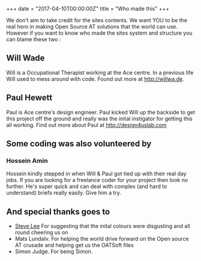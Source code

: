 +++
date = "2017-04-10T00:00:00Z"
title = "Who made this"
+++

We don't aim to take credit for the sites contents. We want YOU to be the real hero in making Open Source AT solutions that the world can use. However if you want to know who made the sites system and structure you can blame these two <!--more-->:

## Will Wade

Will is a Occupational Therapist working at the Ace centre. In a previous life Will used to mess around with code. Found out more at http://willwa.de. 

## Paul Hewett 

Paul is Ace centre's design engineer. Paul kicked Will up the backside to get this project off the ground and really was the inital instigator for getting this all working. Find out more about Paul at http://design4uslab.com


## Some coding was also volunteered by

### Hossein Amin
 
 Hossein kindly stepped in when Will & Paul got tied up with their real day jobs. If you are looking for a freelance coder for your project then look no further. He's super quick and can deal with complex (and hard to understand) briefs really easily. Give him a try. 
 
 
## And special thanks goes to

* [Steve Lee](http://fullmeasure.co.uk) For suggesting that the inital colours were disgusting and all round cheering us on
* Mats Lundalv. For helping the world drive forward on the Open source AT crusade and helping get us the OATSoft files
* Simon Judge. For being Simon. 


